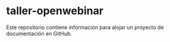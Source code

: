 # taller-openwebinar
Este repositorio contiene información para alojar un proyecto de documentación en GitHub.
